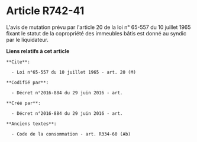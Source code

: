 # Article R742-41

L'avis de mutation prévu par l'article 20 de la loi n° 65-557 du 10 juillet 1965 fixant le statut de la copropriété des
immeubles bâtis est donné au syndic par le liquidateur.

**Liens relatifs à cet article**

	**Cite**:

	  - Loi n°65-557 du 10 juillet 1965 - art. 20 (M)

	**Codifié par**:

	  - Décret n°2016-884 du 29 juin 2016 - art.

	**Créé par**:

	  - Décret n°2016-884 du 29 juin 2016 - art.

	**Anciens textes**:

	  - Code de la consommation - art. R334-60 (Ab)
